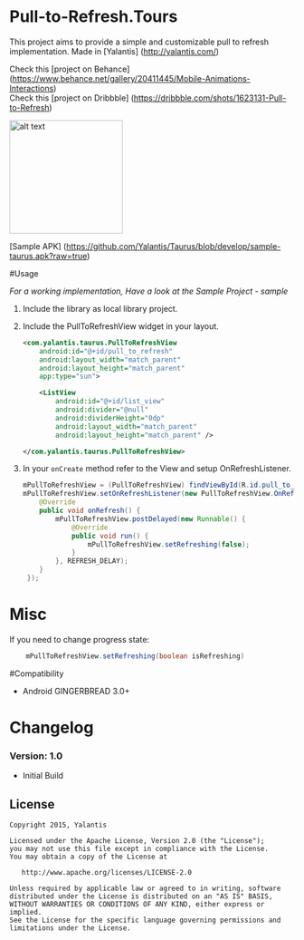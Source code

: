 # Pull-to-Refresh.Tours

This project aims to provide a simple and customizable pull to refresh implementation. Made in [Yalantis] (http://yalantis.com/)

Check this [project on Behance] (https://www.behance.net/gallery/20411445/Mobile-Animations-Interactions)  
Check this [project on Dribbble] (https://dribbble.com/shots/1623131-Pull-to-Refresh)

<img src="https://raw.githubusercontent.com/Yalantis/Taurus/develop/preview.gif" alt="alt text" style="width:200;height:200">

[Sample APK] (https://github.com/Yalantis/Taurus/blob/develop/sample-taurus.apk?raw=true)

#Usage

*For a working implementation, Have a look at the Sample Project - sample*

1. Include the library as local library project.

2. Include the PullToRefreshView widget in your layout.

	```xml
    <com.yalantis.taurus.PullToRefreshView
        android:id="@+id/pull_to_refresh"
        android:layout_width="match_parent"
        android:layout_height="match_parent"
        app:type="sun">

        <ListView
            android:id="@+id/list_view"
            android:divider="@null"
            android:dividerHeight="0dp"
            android:layout_width="match_parent"
            android:layout_height="match_parent" />

    </com.yalantis.taurus.PullToRefreshView>
    ```

3. In your `onCreate` method refer to the View and setup OnRefreshListener.
	```java
    mPullToRefreshView = (PullToRefreshView) findViewById(R.id.pull_to_refresh);
    mPullToRefreshView.setOnRefreshListener(new PullToRefreshView.OnRefreshListener() {
        @Override
        public void onRefresh() {
            mPullToRefreshView.postDelayed(new Runnable() {
                @Override
                public void run() {
                    mPullToRefreshView.setRefreshing(false);
                }
            }, REFRESH_DELAY);
        }
     });
     ```

# Misc
If you need to change progress state:
```java
	mPullToRefreshView.setRefreshing(boolean isRefreshing)
```
#Compatibility
  
  * Android GINGERBREAD 3.0+
  
# Changelog

### Version: 1.0

  * Initial Build
  
## License

    Copyright 2015, Yalantis

    Licensed under the Apache License, Version 2.0 (the "License");
    you may not use this file except in compliance with the License.
    You may obtain a copy of the License at

       http://www.apache.org/licenses/LICENSE-2.0

    Unless required by applicable law or agreed to in writing, software
    distributed under the License is distributed on an "AS IS" BASIS,
    WITHOUT WARRANTIES OR CONDITIONS OF ANY KIND, either express or implied.
    See the License for the specific language governing permissions and
    limitations under the License.
